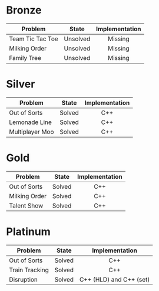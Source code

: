 # Bronze
| Problem        | State           | Implementation  |
| ------------- |:---------------:| :--------------:|
| Team Tic Tac Toe | Unsolved          | Missing            |
| Milking Order | Unsolved          | Missing            |
| Family Tree | Unsolved          | Missing            |
# Silver
| Problem        | State           | Implementation  |
| ------------- |:---------------:| :--------------:|
| Out of Sorts | Solved          | C++            |
| Lemonade Line | Solved          | C++            |
| Multiplayer Moo | Solved          | C++            |
# Gold
| Problem        | State           | Implementation  |
| ------------- |:---------------:| :--------------:|
| Out of Sorts | Solved          | C++            |
| Milking Order | Solved          | C++            |
| Talent Show | Solved          | C++            |
# Platinum
| Problem        | State           | Implementation  |
| ------------- |:---------------:| :--------------:|
| Out of Sorts | Solved          | C++            |
| Train Tracking | Solved          | C++            |
| Disruption | Solved          | C++ (HLD) and C++ (set)           |
